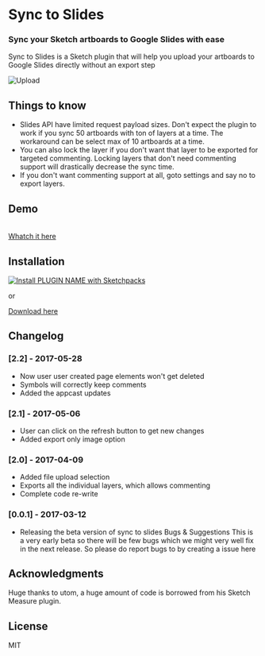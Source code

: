 # Sync to Slides
### Sync your Sketch artboards to Google Slides with ease

Sync to Slides is a Sketch plugin that will help you upload your artboards to Google Slides directly without an export step


![Upload](https://websiddu.github.io/sync-to-slides/images/upload.gif)

## Things to know

- Slides API have limited request payload sizes. Don't expect the plugin to work if you sync 50 artboards with ton of layers at a time. The workaround can be select max of 10 artboards at a time.
- You can also lock the layer if you don't want that layer to be exported for targeted commenting. Locking layers that don't need commenting support will drastically decrease the sync time.
- If you don't want commenting support at all, goto settings and say no to export layers.


## Demo
<br /> <a href="http://www.youtube.com/watch?feature=player_embedded&v=UpzLCkx2_7U" target="_blank">Whatch it here</a>

## Installation

[![Install PLUGIN NAME with Sketchpacks](http://sketchpacks-com.s3.amazonaws.com/assets/badges/sketchpacks-badge-install.png "Install PLUGIN NAME with Sketchpacks")](https://sketchpacks.com/websiddu/sync-to-slides/install)

or

[Download here](https://websiddu.github.io/sync-to-slides/files/builds/sync-to-slides.v.2.2.zip)

## Changelog
### [2.2] - 2017-05-28
- Now user user created page elements won't get deleted
- Symbols will correctly keep comments
- Added the appcast updates

### [2.1] - 2017-05-06
- User can click on the refresh button to get new changes
- Added export only image option

### [2.0] - 2017-04-09
- Added file upload selection
- Exports all the individual layers, which allows commenting
- Complete code re-write

### [0.0.1] - 2017-03-12
- Releasing the beta version of sync to slides
Bugs & Suggestions
This is a very early beta so there will be few bugs which we might very well fix in the next release. So please do report bugs to by creating a issue here

## Acknowledgments
Huge thanks to utom, a huge amount of code is borrowed from his Sketch Measure plugin.

## License
MIT
